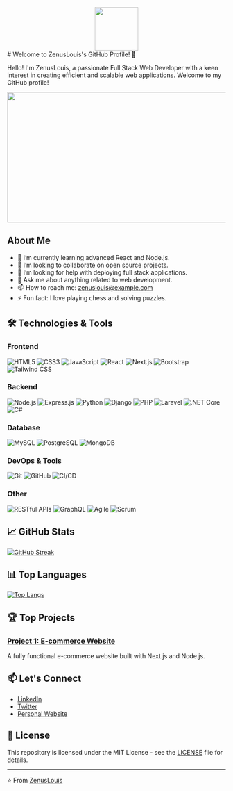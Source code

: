 <div id="header" align="center">
  <img src="https://media.giphy.com/media/M9gbBd9nbDrOTu1Mqx/giphy.gif" width="100"/>
</div>
# Welcome to ZenusLouis's GitHub Profile! 👋

Hello! I'm ZenusLouis, a passionate Full Stack Web Developer with a keen interest in creating efficient and scalable web applications. Welcome to my GitHub profile!

<div align="center">
  <img src="https://media.giphy.com/media/dWesBcTLavkZuG35MI/giphy.gif" width="600" height="300"/>
</div>

## About Me

- 🌱 I’m currently learning advanced React and Node.js.
- 👯 I’m looking to collaborate on open source projects.
- 🤔 I’m looking for help with deploying full stack applications.
- 💬 Ask me about anything related to web development.
- 📫 How to reach me: [zenuslouis@example.com](mailto:zenuslouis@example.com)
- ⚡ Fun fact: I love playing chess and solving puzzles.

## 🛠️ Technologies & Tools

### Frontend
![HTML5](https://img.shields.io/badge/HTML5-E34F26?style=flat&logo=html5&logoColor=white)
![CSS3](https://img.shields.io/badge/CSS3-1572B6?style=flat&logo=css3&logoColor=white)
![JavaScript](https://img.shields.io/badge/JavaScript-F7DF1E?style=flat&logo=javascript&logoColor=black)
![React](https://img.shields.io/badge/React-61DAFB?style=flat&logo=react&logoColor=black)
![Next.js](https://img.shields.io/badge/Next.js-000000?style=flat&logo=nextdotjs&logoColor=white)
![Bootstrap](https://img.shields.io/badge/Bootstrap-7952B3?style=flat&logo=bootstrap&logoColor=white)
![Tailwind CSS](https://img.shields.io/badge/Tailwind_CSS-38B2AC?style=flat&logo=tailwind-css&logoColor=white)

### Backend
![Node.js](https://img.shields.io/badge/Node.js-339933?style=flat&logo=nodedotjs&logoColor=white)
![Express.js](https://img.shields.io/badge/Express.js-000000?style=flat&logo=express&logoColor=white)
![Python](https://img.shields.io/badge/Python-3776AB?style=flat&logo=python&logoColor=white)
![Django](https://img.shields.io/badge/Django-092E20?style=flat&logo=django&logoColor=white)
![PHP](https://img.shields.io/badge/PHP-777BB4?style=flat&logo=php&logoColor=white)
![Laravel](https://img.shields.io/badge/Laravel-FF2D20?style=flat&logo=laravel&logoColor=white)
![.NET Core](https://img.shields.io/badge/.NET_Core-512BD4?style=flat&logo=dot-net&logoColor=white)
![C#](https://img.shields.io/badge/C%23-239120?style=flat&logo=c-sharp&logoColor=white)

### Database
![MySQL](https://img.shields.io/badge/MySQL-4479A1?style=flat&logo=mysql&logoColor=white)
![PostgreSQL](https://img.shields.io/badge/PostgreSQL-336791?style=flat&logo=postgresql&logoColor=white)
![MongoDB](https://img.shields.io/badge/MongoDB-47A248?style=flat&logo=mongodb&logoColor=white)

### DevOps & Tools
![Git](https://img.shields.io/badge/Git-F05032?style=flat&logo=git&logoColor=white)
![GitHub](https://img.shields.io/badge/GitHub-181717?style=flat&logo=github&logoColor=white)
![CI/CD](https://img.shields.io/badge/CI%2FCD-4285F4?style=flat&logo=google-cloud&logoColor=white)

### Other
![RESTful APIs](https://img.shields.io/badge/RESTful_APIs-02569B?style=flat&logo=protocols-dot-io&logoColor=white)
![GraphQL](https://img.shields.io/badge/GraphQL-E10098?style=flat&logo=graphql&logoColor=white)
![Agile](https://img.shields.io/badge/Agile-0170FE?style=flat&logo=agile&logoColor=white)
![Scrum](https://img.shields.io/badge/Scrum-6DB33F?style=flat&logo=agile&logoColor=white)

## 📈 GitHub Stats

[![GitHub Streak](https://github-readme-streak-stats.herokuapp.com?user=ZenusLouis&theme=dark)](https://git.io/streak-stats)

## 📊 Top Languages

[![Top Langs](https://github-readme-stats.vercel.app/api/top-langs/?username=ZenusLouis)](https://github.com/anuraghazra/github-readme-stats)

## 🏆 Top Projects

### [Project 1: E-commerce Website](https://github.com/ZenusLouis/ecommerce)
A fully functional e-commerce website built with Next.js and Node.js.

## 📫 Let's Connect

- [LinkedIn](https://www.linkedin.com/in/zenuslouis/)
- [Twitter](https://twitter.com/ZenusLouis)
- [Personal Website](https://zenuslouis.com)

## 📜 License

This repository is licensed under the MIT License - see the [LICENSE](LICENSE) file for details.

---

⭐️ From [ZenusLouis](https://github.com/ZenusLouis)
